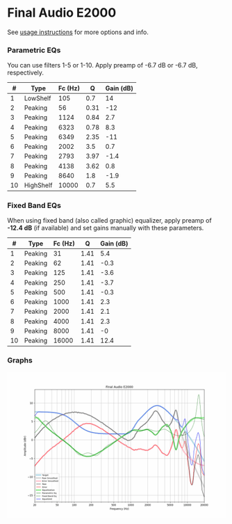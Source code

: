 # Final Audio E2000
See [usage instructions](https://github.com/jaakkopasanen/AutoEq#usage) for more options and info.

### Parametric EQs
You can use filters 1-5 or 1-10. Apply preamp of -6.7 dB or -6.7 dB, respectively.

|   # | Type      |   Fc (Hz) |    Q |   Gain (dB) |
|-----|-----------|-----------|------|-------------|
|   1 | LowShelf  |       105 | 0.7  |        14   |
|   2 | Peaking   |        56 | 0.31 |       -12   |
|   3 | Peaking   |      1124 | 0.84 |         2.7 |
|   4 | Peaking   |      6323 | 0.78 |         8.3 |
|   5 | Peaking   |      6349 | 2.35 |       -11   |
|   6 | Peaking   |      2002 | 3.5  |         0.7 |
|   7 | Peaking   |      2793 | 3.97 |        -1.4 |
|   8 | Peaking   |      4138 | 3.62 |         0.8 |
|   9 | Peaking   |      8640 | 1.8  |        -1.9 |
|  10 | HighShelf |     10000 | 0.7  |         5.5 |

### Fixed Band EQs
When using fixed band (also called graphic) equalizer, apply preamp of **-12.4 dB** (if available) and set gains manually with these parameters.

|   # | Type    |   Fc (Hz) |    Q |   Gain (dB) |
|-----|---------|-----------|------|-------------|
|   1 | Peaking |        31 | 1.41 |         5.4 |
|   2 | Peaking |        62 | 1.41 |        -0.3 |
|   3 | Peaking |       125 | 1.41 |        -3.6 |
|   4 | Peaking |       250 | 1.41 |        -3.7 |
|   5 | Peaking |       500 | 1.41 |        -0.3 |
|   6 | Peaking |      1000 | 1.41 |         2.3 |
|   7 | Peaking |      2000 | 1.41 |         2.1 |
|   8 | Peaking |      4000 | 1.41 |         2.3 |
|   9 | Peaking |      8000 | 1.41 |        -0   |
|  10 | Peaking |     16000 | 1.41 |        12.4 |

### Graphs
![](./Final%20Audio%20E2000.png)
